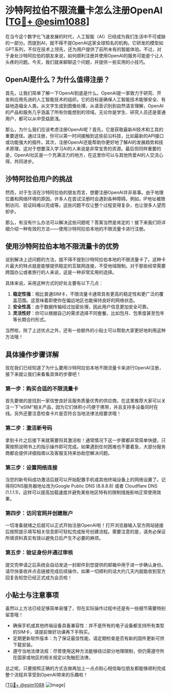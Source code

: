 # 沙特阿拉伯不限流量卡怎么注册OpenAI [[TG💪+ @esim1088](https://t.me/s/esim1088)]

在当今这个数字化飞速发展的时代，人工智能（AI）已经成为我们生活中不可或缺的一部分。而提到AI，就不得不提OpenAI这家全球知名的机构。它研发的模型如GPT系列，不仅在技术上领先，还为用户提供了前所未有的智能体验。不过，对于身处沙特阿拉伯的朋友来说，如何顺利注册并使用OpenAI的服务可能是个让人头疼的问题。今天，我们就来聊聊这个问题，并提供一些实用的小技巧。

## OpenAI是什么？为什么值得注册？

首先，让我们简单了解一下OpenAI到底是什么。OpenAI是一家致力于研究、开发和应用先进的人工智能技术的组织。它的目标是确保人工智能技术能够安全、有益地造福全人类。从文字生成到图像处理，从语音识别到自然语言理解，OpenAI的产品和服务几乎涵盖了所有你能想到的领域。无论你是学生、研究人员还是普通用户，都可以从中受益匪浅。

那么，为什么我们应该考虑注册OpenAI呢？首先，它是获取最新AI技术和工具的重要途径。通过注册，你可以第一时间接触到这些前沿科技，比如最新的API接口或功能强大的插件。其次，注册OpenAI还能帮助你更好地了解AI的发展趋势和技术原理，这对于想要深入学习AI的人来说是非常宝贵的资源。最后但同样重要的是，OpenAI社区是一个充满活力的地方，在这里你可以与其他热爱AI的人交流心得，共同进步。

## 沙特阿拉伯用户的挑战

然而，对于生活在沙特阿拉伯的朋友而言，想要注册OpenAI并非易事。由于地理位置和网络环境的原因，许多人在尝试注册时会遇到各种障碍。例如，IP地址被限制访问、验证码难以完成等。这些问题不仅让整个过程变得复杂，也让很多人望而却步。

那么，有没有什么办法可以解决这些问题呢？答案当然是肯定的！接下来我们将详细介绍一种有效的方法——使用沙特阿拉伯本地的不限流量卡进行注册。

## 使用沙特阿拉伯本地不限流量卡的优势

说到解决上述问题的方法，就不得不提到沙特阿拉伯本地的不限流量卡了。这种卡片最大的特点就是能够提供稳定的互联网连接，不受地域限制。对于那些经常需要跨国办公或者旅行的人来说，这是一种非常实用的选择。

具体来说，采用这种方式的好处主要有以下几点：

1. **稳定性强**：相比普通SIM卡，不限流量卡通常具有更高的稳定性和更广泛的覆盖范围。这意味着即使你在偏远地区也能保持良好的网络状态。
2. **安全性高**：由于数据传输经过加密处理，因此用户信息更加安全可靠。
3. **灵活性好**：你可以根据自己的需求选择不同套餐，比如包月、包季度甚至包年等长期合约形式。

当然啦，除了上述优点之外，还有一些额外的小贴士可以帮助大家更好地利用这种方法哦！

## 具体操作步骤详解

现在我们已经知道了为什么要用沙特阿拉伯本地不限流量卡来进行OpenAI注册，接下来就让我们来看看具体的步骤吧！

### 第一步：购买合适的不限流量卡

首先要做的是找到一家信誉良好且服务质量优秀的供应商。在这里推荐大家可以关注一下“eSIM”相关产品，因为它们体积小巧便于携带，并且支持多设备同时在线。另外还要注意检查卡片是否符合当地法律法规要求哦！

### 第二步：激活新号码

拿到卡片之后接下来就需要将其激活啦！通常情况下这一步骤都非常简单快捷，只需按照说明书上的指示操作即可完成。如果遇到任何困难也不要着急，大部分服务商都会提供详细指南以及客服支持来协助您解决问题。

### 第三步：设置网络连接

当您的新号码成功激活后就可以开始配置手机或其他终端设备上的网络设置了。记得将DNS服务器地址改为Google Public DNS (8.8.8.8) 或者 Cloudflare DNS (1.1.1.1)，这样可以提高加载速度并避免某些地区特有的限制措施影响正常使用效果。

### 第四步：访问官网并创建账户

一切准备就绪之后就可以正式开始注册OpenAI啦！打开浏览器输入官方网站链接后按照提示填写相关信息即可轻松完成账号创建流程。需要注意的是，请务必保证所填资料真实有效以避免日后产生不必要的麻烦。

### 第五步：验证身份并通过审核

提交完申请之后系统会自动发送一封邮件到您提供的邮箱中用于进一步确认身份。请尽快查收并点击链接完成后续操作。如果一切顺利的话大约几天内就能收到官方回复告知您已经正式成为会员啦！

## 小贴士与注意事项

虽然以上方法已经足够简单易懂了，但在实际操作过程中还是有一些细节需要特别留意哦！

- 确保手机或其他终端设备具备兼容性：并不是所有的电子设备都支持所有类型的SIM卡，请提前做好功课再下手购买。
- 定期更新软件版本：为了保证最佳性能，请定期检查是否有新的固件更新可供下载安装。
- 遵守当地法律法规：尽管使用这种方法能够绕过部分地理限制，但仍需遵守所在国家或地区的相关规定以免触犯法律。

总之呢，只要按照正确的方式去做再加上一点点耐心相信每位朋友都能够顺利完成整个流程并享受到OpenAI带来的乐趣啦！

[[TG💪+ @esim1088](https://t.me/s/esim1088) ![Image](https://i.postimg.cc/4NQfJmqS/Snipaste-2025-05-13-00-14-12.png)]